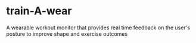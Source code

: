 # train-A-wear
A wearable workout monitor that provides real time feedback on the user's posture to improve shape and exercise outcomes

